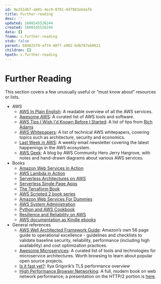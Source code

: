 ```yaml
---
id: 9e251db7-ab01-4ec9-8791-047883ebdafb
title: Further-reading
desc: ''
updated: 1600145526244
created: 1600145526244
data: {}
fname: s.further-reading
stub: false
parent: 684025f0-af74-48ff-a902-bdb787eb0621
children: []
hpath: s.further-reading
---
```

# Further Reading

This section covers a few unusually useful or “must know about” resources or lists.

- AWS
  - [AWS In Plain English](https://www.expeditedssl.com/aws-in-plain-english): A readable overview of all the AWS services.
  - [Awesome AWS](https://github.com/donnemartin/awesome-aws): A curated list of AWS tools and software.
  - [AWS Tips I Wish I'd Known Before I Started](https://wblinks.com/notes/aws-tips-i-wish-id-known-before-i-started/): A list of tips from [Rich Adams](https://richadams.me/)
  - [AWS Whitepapers](https://aws.amazon.com/whitepapers/): A list of technical AWS whitepapers, covering topics such as architecture, security and economics.
  - [Last Week in AWS](https://lastweekinaws.com): A weekly email newsletter covering the latest happenings in the AWS ecosystem.
  - [AWS Geek](https://www.awsgeek.com): A blog by AWS Community Hero Jerry Hargrove, with notes and hand-drawn diagrams about various AWS services.
- Books
  - [Amazon Web Services in Action](https://www.manning.com/books/amazon-web-services-in-action)
  - [AWS Lambda in Action](https://www.manning.com/books/aws-lambda-in-action)
  - [Serverless Architectures on AWS](https://www.manning.com/books/serverless-architectures-on-aws)
  - [Serverless Single Page Apps](https://pragprog.com/book/brapps/serverless-single-page-apps)
  - [The Terraform Book](https://terraformbook.com/)
  - [AWS Scripted 2 book series](https://www.amazon.com/gp/product/B016QBB0GO?ref=series_rw_dp_labf)
  - [Amazon Web Services For Dummies](https://www.amazon.com/dp/1118571835)
  - [AWS System Administration](http://shop.oreilly.com/product/0636920027638.do)
  - [Python and AWS Cookbook](http://shop.oreilly.com/product/0636920020202.do)
  - [Resilience and Reliability on AWS](http://shop.oreilly.com/product/0636920026839.do)
  - [AWS documentation as Kindle ebooks](https://www.amazon.com/Amazon-Web-Services/e/B007R6MVQ6)
- General references
  - [AWS Well Architected Framework Guide](https://d0.awsstatic.com/whitepapers/architecture/AWS_Well-Architected_Framework.pdf): Amazon’s own 56 page guide to operational excellence - guidelines and checklists to validate baseline security, reliability, performance (including high availability) and cost optimization practices.
  - [Awesome Microservices](https://github.com/mfornos/awesome-microservices): A curated list of tools and technologies for microservice architectures. Worth browsing to learn about popular open source projects.
  - [Is it fast yet?](https://istlsfastyet.com/): Ilya Grigorik’s TLS performance overview
  - [High Performance Browser Networking](https://hpbn.co/): A full, modern book on web network performance; a presentation on the HTTP/2 portion is [here](https://docs.google.com/presentation/d/1r7QXGYOLCh4fcUq0jDdDwKJWNqWK1o4xMtYpKZCJYjM/edit?usp=sharing).
